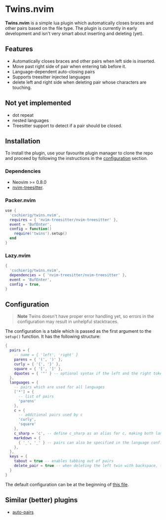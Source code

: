 # Twins.nvim

**Twins.nvim** is a simple lua plugin which automatically closes braces and other pairs based on the file type.
The plugin is currently in early development and isn't very smart about inserting and deleting (yet).

## Features

- Automatically closes braces and other pairs when left side is inserted.
- Move past right side of pair when entering tab before it.
- Language-dependent auto-closing pairs
- Supports treesitter injected languages
- delete left and right side when deleting pair whose characters are touching.

## Not yet implemented

- dot repeat
- nested languages
- Treesitter support to detect if a pair should be closed.

## Installation

To install the plugin, use your favourite plugin manager to clone the repo
and proceed by following the instructions in the [configuration](#Configuration) section.

### Dependencies

- Neovim >= 0.8.0
- [nvim-treesitter](https://github.com/nvim-treesitter/nvim-treesitter/).

### Packer.nvim
```lua
use {
  'cschierig/twins.nvim',
  requires = { 'nvim-treesitter/nvim-treesitter' },
  event = 'BufEnter',
  config = function()
    require('twins').setup()
  end
}
```

### Lazy.nvim
```lua
{
  'cschierig/twins.nvim',
  dependencies = { 'nvim-treesitter/nvim-treesitter' },
  event = 'BufEnter',
  config = true,
}
```

## Configuration

> **Note** Twins doesn't have proper error handling yet, so errors in the configuration may result in unhelpful stacktraces.

The configuration is a table which is passed as the first argument to the `setup()` function.
It has the following structure:
```lua
{
  pairs = {
    -- name = { 'left', 'right' }
    parens = { '(', ')' },
    curly = { '{', '}' },
    square = { '[', ']' },
    dquotes = { '"' } -- optional syntax if the left and the right tokens are the same
  },
  languages = {
    -- pairs which are used for all languages
    ['*'] = {
      -- list of pairs
      'parens'
    },
    c = {
      -- additional pairs used by c
      'curly',
      'square'
    },
    c_sharp = 'c', -- define c_sharp as an alias for c, making both languages use the same pairs
    markdown = {
      { '_', '_' } -- pairs can also be specified in the language configuration
    },
  },
  keys = {
    tabout = true -- enables tabbing out of pairs
    delete_pair = true -- when deleting the left twin with backspace, the right one will be deleted as well if it is to the right of the cursor
  }
}
```

The default configuration can be at the beginning of [this file](./lua/twins/init.lua).

## Similar (better) plugins

- [auto-pairs](https://github.com/jiangmiao/auto-pairs)
